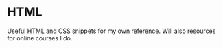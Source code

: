 # HTML
Useful HTML and CSS snippets for my own reference. Will also resources for online courses I do.